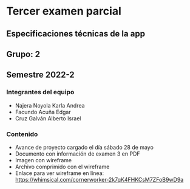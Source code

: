 # Tercer examen parcial
## Especificaciones técnicas de la app
## Grupo: 2
## Semestre 2022-2

### Integrantes del equipo
- Najera Noyola Karla Andrea
- Facundo Acuña Edgar
- Cruz Galván Alberto Israel

### Contenido
- Avance de proyecto cargado el día sábado 28 de mayo
- Documento con información de examen 3 en PDF
- Imagen con wireframe
- Archivo comprimido con el wireframe
- Enlace para ver wireframe en línea: https://whimsical.com/cornerworker-2k7qK4FHKCsM7ZFoB9wD9a 

